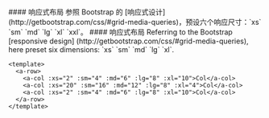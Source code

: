 <cn>
#### 响应式布局
参照 Bootstrap 的 [响应式设计](http://getbootstrap.com/css/#grid-media-queries)，预设六个响应尺寸：`xs` `sm` `md` `lg` `xl`  `xxl`。
</cn>

<us>
#### 响应式布局
Referring to the Bootstrap [responsive design] (http://getbootstrap.com/css/#grid-media-queries), here preset six dimensions: `xs` `sm` `md` `lg` `xl`.
</us>

```tpl
<template>
  <a-row>
    <a-col :xs="2" :sm="4" :md="6" :lg="8" :xl="10">Col</a-col>
    <a-col :xs="20" :sm="16" :md="12" :lg="8" :xl="4">Col</a-col>
    <a-col :xs="2" :sm="4" :md="6" :lg="8" :xl="10">Col</a-col>
  </a-row>
</template>
```
